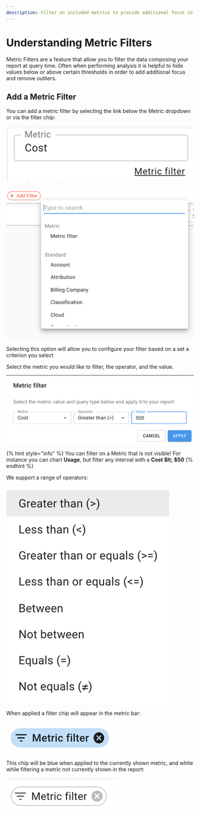```yaml
---
description: Filter on included metrics to provide additional focus in your reports
---
```


# Understanding Metric Filters

Metric Filters are a feature that allow you to filter the data composing your report at query time. Often when performing analysis it is helpful to hide values below or above certain thresholds in order to add additional focus and remove outliers.

## Add a Metric Filter

You can add a metric filter by selecting the link below the Metric dropdown or via the filter chip:

![A screenshot of the Metric input](../.gitbook/assets/cmp-metric-input.png)

![A screenshot of the search menu](../.gitbook/assets/cmp-search-menu.png)

Selecting this option will allow you to configure your filter based on a set a criterion you select

Select the metric you would like to filter, the operator, and the value.

![Metric Configuration Window](../.gitbook/assets/cmp-metric-configuration-window.png)

{% hint style="info" %}
You can filter on a Metric that is not visible! For instance you can chart **Usage**, but filter any interval with a **Cost $lt; $50**
{% endhint %}

We support a range of operators:

![A screenshot of the Metric filter form](../.gitbook/assets/cmp-metric-filter-form.png)

When applied a filter chip will appear in the metric bar:

![A screenshot of the operators drop-down menu](../.gitbook/assets/cmp-operators-menu.png)

This chip will be blue when applied to the currently shown metric, and white while filtering a metric not currently shown in the report:

![A screenshot of the Metric filter chip](../.gitbook/assets/cmp-metric-filter-chip.png)
